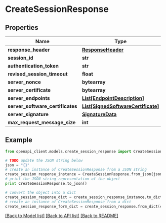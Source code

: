 # CreateSessionResponse


## Properties
Name | Type | Description | Notes
------------ | ------------- | ------------- | -------------
**response_header** | [**ResponseHeader**](ResponseHeader.md) |  | [optional] 
**session_id** | **str** |  | [optional] 
**authentication_token** | **str** |  | [optional] 
**revised_session_timeout** | **float** |  | [optional] 
**server_nonce** | **bytearray** |  | [optional] 
**server_certificate** | **bytearray** |  | [optional] 
**server_endpoints** | [**List[EndpointDescription]**](EndpointDescription.md) |  | [optional] 
**server_software_certificates** | [**List[SignedSoftwareCertificate]**](SignedSoftwareCertificate.md) |  | [optional] 
**server_signature** | [**SignatureData**](SignatureData.md) |  | [optional] 
**max_request_message_size** | **int** |  | [optional] 

## Example

```python
from openapi_client.models.create_session_response import CreateSessionResponse

# TODO update the JSON string below
json = "{}"
# create an instance of CreateSessionResponse from a JSON string
create_session_response_instance = CreateSessionResponse.from_json(json)
# print the JSON string representation of the object
print CreateSessionResponse.to_json()

# convert the object into a dict
create_session_response_dict = create_session_response_instance.to_dict()
# create an instance of CreateSessionResponse from a dict
create_session_response_form_dict = create_session_response.from_dict(create_session_response_dict)
```
[[Back to Model list]](../README.md#documentation-for-models) [[Back to API list]](../README.md#documentation-for-api-endpoints) [[Back to README]](../README.md)


